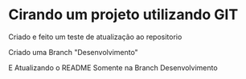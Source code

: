 Cirando um projeto utilizando GIT
=================================

Criado e feito um teste de atualização ao repositorio 

Criado uma Branch "Desenvolvimento"

E Atualizando o README Somente na Branch Desenvolvimento

